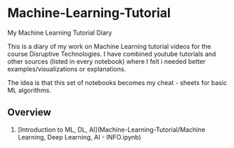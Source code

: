 # Machine-Learning-Tutorial
My Machine Learning Tutorial Diary

This is a diary of my work on Machine Learning tutorial videos for the course Disruptive Technologies.
I have combined youtube tutorials and other sources (listed in every notebook) where I felt i needed better examples/visualizations or explanations.

The idea is that this set of notebooks becomes my cheat - sheets for basic ML algorithms.

## Overview

1. [Introduction to ML, DL, AI](Machine-Learning-Tutorial/Machine Learning, Deep Learning, AI - INFO.ipynb)
